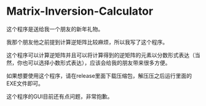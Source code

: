 # Matrix-Inversion-Calculator
这个程序是送给我一个朋友的新年礼物。

我那个朋友他之前提到计算逆矩阵比较麻烦，所以我写了这个程序。

这个程序可以计算逆矩阵并且可以将计算得到的逆矩阵的元素以分数形式表达（当然，你也可以选择小数形式表达），应该会给我的朋友带来很多方便。

如果想要使用这个程序，请在release里面下载压缩包，解压压之后运行里面的EXE文件即可。

这个程序的GUI目前还有点问题，非常抱歉。
